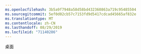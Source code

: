 ```yaml
---
ms.openlocfilehash: 3b5a9f7948a58d58bd432360863a719c95485504
ms.sourcegitcommit: 5ef0d02cb57c7153fd9d5417cdcad45665af832e
ms.translationtype: MT
ms.contentlocale: zh-CN
ms.lasthandoff: 08/29/2019
ms.locfileid: "71140286"
---
```

桌面